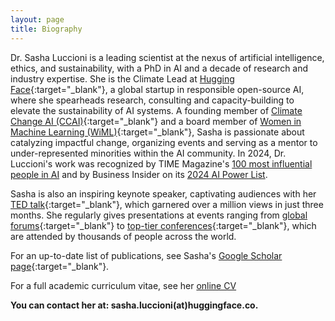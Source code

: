 ```yaml
---
layout: page
title: Biography
---
```


Dr. Sasha Luccioni is a leading scientist at the nexus of artificial intelligence, ethics, and sustainability, with a PhD in AI and a decade of research and industry expertise. She is the Climate Lead at [Hugging Face](https://huggingface.co/){:target="_blank"}, a global startup in responsible open-source AI, where she spearheads research, consulting and capacity-building to elevate the sustainability of AI systems. A founding member of [Climate Change AI (CCAI)](https://www.climatechange.ai/){:target="_blank"} and a board member of [Women in Machine Learning (WiML)](wimlworkshop.org/){:target="_blank"}, Sasha is passionate about catalyzing impactful change, organizing events and serving as a mentor to under-represented minorities within the AI community. In 2024, Dr. Luccioni's work was recognized by TIME Magazine's [100 most influential people in AI](https://time.com/collection/time100-ai-2024/) and by Business Insider on its [2024 AI Power List](https://www.businessinsider.com/ai-power-list-2024). 

Sasha is also an inspiring keynote speaker, captivating audiences with her [TED talk](https://www.ted.com/talks/sasha_luccioni_ai_is_dangerous_but_not_for_the_reasons_you_think){:target="_blank"}, which garnered over a million views in just three months. She regularly gives presentations at events ranging from [global forums](https://www.youtube.com/watch?v=4l0z_lNSnes){:target="_blank"} to [top-tier conferences](https://www.youtube.com/watch?v=hewMMpo3mK0){:target="_blank"}, which are attended by thousands of people across the world.

For an up-to-date list of publications, see Sasha's [Google Scholar page](https://scholar.google.ca/citations?user=nP8cwkIAAAAJ){:target="_blank"}.

For a full academic curriculum vitae, see her [online CV](https://www.sashaluccioni.com/cv/)

**You can contact her at: sasha.luccioni(at)huggingface.co.**

